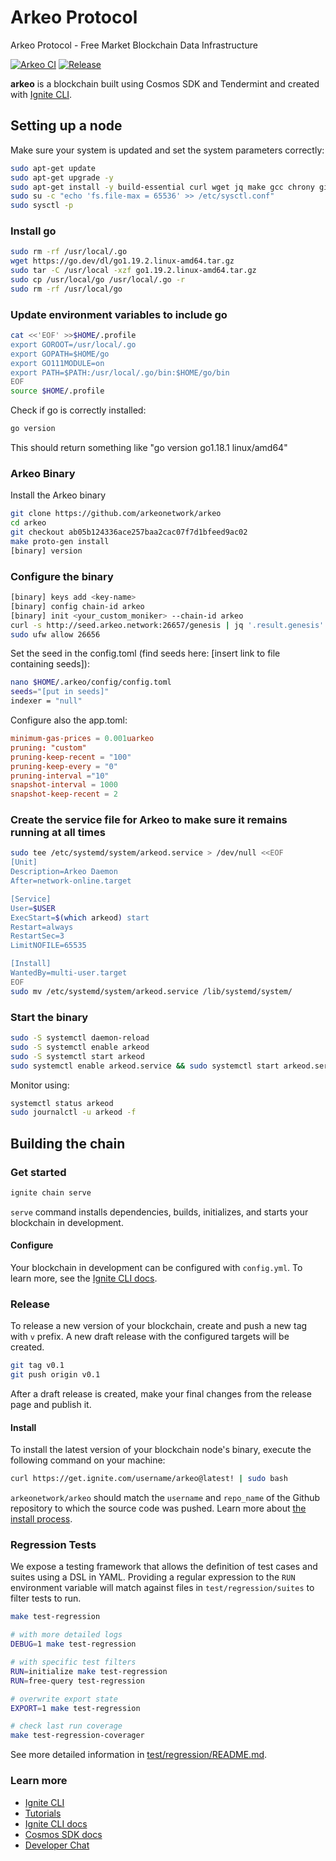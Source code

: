 # Arkeo Protocol

Arkeo Protocol - Free Market Blockchain Data Infrastructure

[![Arkeo CI](https://github.com/arkeonetwork/arkeo/actions/workflows/ci.yml/badge.svg)](https://github.com/arkeonetwork/arkeo/actions/workflows/ci.yml)
[![Release](https://github.com/arkeonetwork/arkeo/actions/workflows/release.yml/badge.svg)](https://github.com/arkeonetwork/arkeo/actions/workflows/release.yml)

**arkeo** is a blockchain built using Cosmos SDK and Tendermint and created
with [Ignite CLI](https://ignite.com/cli).

## Setting up a node

Make sure your system is updated and set the system parameters correctly:

```bash
sudo apt-get update
sudo apt-get upgrade -y
sudo apt-get install -y build-essential curl wget jq make gcc chrony git
sudo su -c "echo 'fs.file-max = 65536' >> /etc/sysctl.conf"
sudo sysctl -p
```

### Install go

```bash
sudo rm -rf /usr/local/.go
wget https://go.dev/dl/go1.19.2.linux-amd64.tar.gz
sudo tar -C /usr/local -xzf go1.19.2.linux-amd64.tar.gz
sudo cp /usr/local/go /usr/local/.go -r
sudo rm -rf /usr/local/go
```

### Update environment variables to include go

```bash
cat <<'EOF' >>$HOME/.profile
export GOROOT=/usr/local/.go
export GOPATH=$HOME/go
export GO111MODULE=on
export PATH=$PATH:/usr/local/.go/bin:$HOME/go/bin
EOF
source $HOME/.profile
```

Check if go is correctly installed:

```bash
go version
```

This should return something like "go version go1.18.1 linux/amd64"

### Arkeo Binary

Install the Arkeo binary

```bash
git clone https://github.com/arkeonetwork/arkeo
cd arkeo
git checkout ab05b124336ace257baa2cac07f7d1bfeed9ac02
make proto-gen install
[binary] version
```

### Configure the binary

```bash
[binary] keys add <key-name>
[binary] config chain-id arkeo
[binary] init <your_custom_moniker> --chain-id arkeo
curl -s http://seed.arkeo.network:26657/genesis | jq '.result.genesis' > ~/.arkeo/config/genesis.json
sudo ufw allow 26656
```

Set the seed in the config.toml
(find seeds here: [insert link to file containing seeds]):

```bash
nano $HOME/.arkeo/config/config.toml
seeds="[put in seeds]"
indexer = "null"
```

Configure also the app.toml:

```toml
minimum-gas-prices = 0.001uarkeo
pruning: "custom"
pruning-keep-recent = "100"
pruning-keep-every = "0"
pruning-interval ="10"
snapshot-interval = 1000
snapshot-keep-recent = 2
```

### Create the service file for Arkeo to make sure it remains running at all times

```bash
sudo tee /etc/systemd/system/arkeod.service > /dev/null <<EOF
[Unit]
Description=Arkeo Daemon
After=network-online.target

[Service]
User=$USER
ExecStart=$(which arkeod) start
Restart=always
RestartSec=3
LimitNOFILE=65535

[Install]
WantedBy=multi-user.target
EOF
sudo mv /etc/systemd/system/arkeod.service /lib/systemd/system/
```

### Start the binary

```bash
sudo -S systemctl daemon-reload
sudo -S systemctl enable arkeod
sudo -S systemctl start arkeod
sudo systemctl enable arkeod.service && sudo systemctl start arkeod.service
```

Monitor using:

```bash
systemctl status arkeod
sudo journalctl -u arkeod -f
```

## Building the chain

### Get started

```bash
ignite chain serve
```

`serve` command installs dependencies, builds, initializes, and starts your
blockchain in development.

#### Configure

Your blockchain in development can be configured with `config.yml`. To learn
more, see the [Ignite CLI docs](https://docs.ignite.com).

### Release

To release a new version of your blockchain, create and push a new tag with
`v` prefix. A new draft release with the configured targets will be created.

```bash
git tag v0.1
git push origin v0.1
```

After a draft release is created, make your final changes from the release
page and publish it.

#### Install

To install the latest version of your blockchain node's binary, execute the
following command on your machine:

```bash
curl https://get.ignite.com/username/arkeo@latest! | sudo bash
```

`arkeonetwork/arkeo` should match the `username` and `repo_name` of the Github
repository to which the source code was pushed. Learn more about [the install
process](https://github.com/allinbits/starport-installer).

### Regression Tests

We expose a testing framework that allows the definition of test cases and suites using a DSL in YAML. Providing a regular expression to the `RUN` environment variable will match against files in `test/regression/suites` to filter tests to run.

```bash
make test-regression

# with more detailed logs
DEBUG=1 make test-regression

# with specific test filters
RUN=initialize make test-regression
RUN=free-query test-regression

# overwrite export state
EXPORT=1 make test-regression

# check last run coverage
make test-regression-coverager
```

See more detailed information in [test/regression/README.md](test/regression/README.md).

### Learn more

- [Ignite CLI](https://ignite.com/cli)
- [Tutorials](https://docs.ignite.com/guide)
- [Ignite CLI docs](https://docs.ignite.com)
- [Cosmos SDK docs](https://docs.cosmos.network)
- [Developer Chat](https://discord.gg/ignite)
